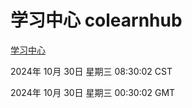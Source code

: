 # 学习中心 colearnhub
[学习中心](http://219.139.197.74:56308/colearnhub/)

2024年 10月 30日 星期三 08:30:02 CST

2024年 10月 30日 星期三 00:30:02 GMT
